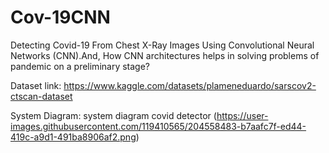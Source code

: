 # Cov-19CNN
Detecting Covid-19 From Chest X-Ray Images Using Convolutional Neural Networks (CNN).And, How CNN architectures helps in solving problems of pandemic on a preliminary stage?

Dataset link: https://www.kaggle.com/datasets/plameneduardo/sarscov2-ctscan-dataset

System Diagram: system diagram covid detector
(https://user-images.githubusercontent.com/119410565/204558483-b7aafc7f-ed44-419c-a9d1-491ba8906af2.png)
